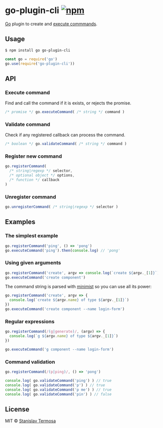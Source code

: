 # go-plugin-cli [![npm](https://img.shields.io/npm/v/go-plugin-cli.svg?style=flat-square)](https://www.npmjs.com/package/go-plugin-cli)

[Go](https://www.npmjs.com/package/go) plugin to create and [execute commmands](https://www.npmjs.com/package/go-cli).

## Usage

```bash
$ npm install go go-plugin-cli
```

```js
const go = require('go')
go.use(require('go-plugin-cli'))
```

## API

### Execute command

Find and call the command if it is exists, or rejects the promise.

```js
/* promise */ go.executeCommand( /* string */ command )
```

### Validate command

Check if any registered callback can process the command.

```js
/* boolean */ go.validateCommand( /* string */ command )
```

### Register new command

```js
go.registerCommand(
  /* string|regexp */ selector,
  /* optional object */ options,
  /* function */ callback
)
```

### Unregister command

```js
go.unregisterCommand( /* string|regexp */ selector )
```

## Examples

### The simplest example

```js
go.registerCommand('ping', () => 'pong')
go.executeCommand('ping').then(console.log) // 'pong'
```

### Using given arguments

```js
go.registerCommand('create', argv => console.log(`create ${argv._[1]}`))
go.executeCommand('create component')
```

The command string is parsed with [minimist](https://www.npmjs.com/package/minimist) so you can use all its power:

```js
go.registerCommand('create', argv => {
  console.log(`create ${argv.name} of type ${argv._[1]}`)
})
go.executeCommand('create component --name login-form')
```

### Regular expressions

```js
go.registerCommand(/(g|generate)/, (argv) => {
  console.log(`g ${argv.name} of type ${argv._[1]}`)
})

go.executeCommand('g component --name login-form')
```

### Command validation

```js
go.registerCommand(/(p|ping)/, () => 'pong')

console.log( go.validateCommand('ping') ) // true
console.log( go.validateCommand('p') ) // true
console.log( go.validateCommand('p me') ) // true
console.log( go.validateCommand('pin') ) // false
```

## License

MIT © [Stanislav Termosa](https://github.com/termosa)

